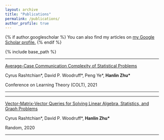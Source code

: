 ```yaml
---
layout: archive
title: "Publications"
permalink: /publications/
author_profile: true
---
```


{% if author.googlescholar %}
  You can also find my articles on <u><a href="{{author.googlescholar}}">my Google Scholar profile</a>.</u>
{% endif %}

{% include base_path %}

<!-- {% for post in site.publications reversed %}
  {% include archive-single.html %}
{% endfor %} -->

---
[Average-Case Communication Complexity of Statistical Problems](https://arxiv.org/abs/2107.01335)

Cyrus Rashtchian\*, David P. Woodruff\*, Peng Ye\*, **Hanlin Zhu\***

Conference on Learning Theory (COLT), 2021

---

---
[Vector-Matrix-Vector Queries for Solving Linear Algebra, Statistics, and Graph Problems](https://arxiv.org/abs/2006.14015)

Cyrus Rashtchian\*, David P. Woodruff\*, **Hanlin Zhu\***

Random, 2020

---
